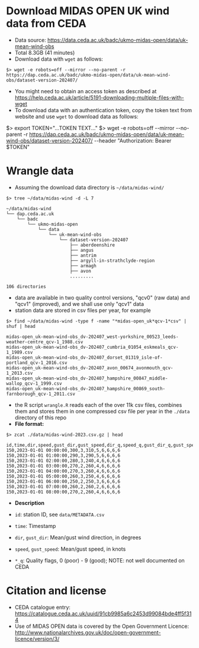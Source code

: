# Download MIDAS OPEN UK wind data from CEDA

* Data source: https://data.ceda.ac.uk/badc/ukmo-midas-open/data/uk-mean-wind-obs
* Total 8.3GB (41 minutes)
* Download data with `wget` as follows:

```
$> wget -e robots=off --mirror --no-parent -r https://dap.ceda.ac.uk/badc/ukmo-midas-open/data/uk-mean-wind-obs/dataset-version-202407/
```
 
* You might need to obtain an access token as described at https://help.ceda.ac.uk/article/5191-downloading-multiple-files-with-wget
* To download data with an authentication token, copy the token text from website and use `wget` to download data as follows:

$> export TOKEN="...TOKEN TEXT..."
$> wget -e robots=off --mirror --no-parent -r https://dap.ceda.ac.uk/badc/ukmo-midas-open/data/uk-mean-wind-obs/dataset-version-202407/ --header "Authorization: Bearer $TOKEN"


# Wrangle data

* Assuming the download data directory is `~/data/midas-wind/`

```
$> tree ~/data/midas-wind -d -L 7

~/data/midas-wind
└── dap.ceda.ac.uk
    └── badc
        └── ukmo-midas-open
            └── data
                └── uk-mean-wind-obs
                    └── dataset-version-202407
                        ├── aberdeenshire
                        ├── angus
                        ├── antrim
                        ├── argyll-in-strathclyde-region
                        ├── armagh
                        ├── avon
                        .........

106 directories
```

* data are available in two quality control versions, "qcv0" (raw data) and "qcv1" (improved), and we shall use only "qcv1" data
* station data are stored in csv files per year, for example
```
$> find ~/data/midas-wind -type f -name "*midas-open_uk*qcv-1*csv" | shuf | head

midas-open_uk-mean-wind-obs_dv-202407_west-yorkshire_00523_leeds-weather-centre_qcv-1_1988.csv
midas-open_uk-mean-wind-obs_dv-202407_cumbria_01054_eskmeals_qcv-1_1989.csv
midas-open_uk-mean-wind-obs_dv-202407_dorset_01319_isle-of-portland_qcv-1_2016.csv
midas-open_uk-mean-wind-obs_dv-202407_avon_00674_avonmouth_qcv-1_2013.csv
midas-open_uk-mean-wind-obs_dv-202407_hampshire_00847_middle-wallop_qcv-1_1999.csv
midas-open_uk-mean-wind-obs_dv-202407_hampshire_00869_south-farnborough_qcv-1_2011.csv
```

* the R script `wrangle.R` reads each of the over 11k csv files, combines them and stores them in one compressed csv file per year in the `./data` directory of this repo
* **File format:**

```
$> zcat ./data/midas-wind-2023.csv.gz | head

id,time,dir,speed,gust_dir,gust_speed,dir_q,speed_q,gust_dir_q,gust_speed_q
150,2023-01-01 00:00:00,300,3,310,5,6,6,6,6
150,2023-01-01 01:00:00,290,3,290,5,6,6,6,6
150,2023-01-01 02:00:00,280,3,240,4,6,6,6,6
150,2023-01-01 03:00:00,270,2,260,4,6,6,6,6
150,2023-01-01 04:00:00,270,3,260,4,6,6,6,6
150,2023-01-01 05:00:00,260,3,250,4,6,6,6,6
150,2023-01-01 06:00:00,250,2,250,3,6,6,6,6
150,2023-01-01 07:00:00,260,2,260,2,6,6,6,6
150,2023-01-01 08:00:00,270,2,260,4,6,6,6,6
```

* **Description**

* `id`: station ID, see `data/METADATA.csv`
* `time`: Timestamp 
* `dir`, `gust_dir`: Mean/gust wind direction, in degrees
* `speed`, `gust_speed`: Mean/gust speed, in knots
* `*_q`: Quality flags, 0 (poor) - 9 (good); NOTE: not well documented on CEDA


# Citation and license

* CEDA catalogue entry: https://catalogue.ceda.ac.uk/uuid/91cb9985a6c2453d99084bde4ff5f314
* Use of MIDAS OPEN data is covered by the Open Government Licence: http://www.nationalarchives.gov.uk/doc/open-government-licence/version/3/


